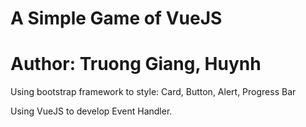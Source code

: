 # A Simple Game of VueJS
# Author: Truong Giang, Huynh

Using bootstrap framework to style: Card, Button, Alert, Progress Bar

Using VueJS to develop Event Handler.




